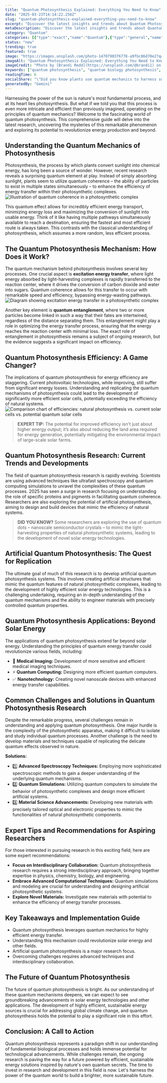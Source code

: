 ```yaml
---
title: "Quantum Photosynthesis Explained: Everything You Need to Know"
date: "2025-03-23T14:14:22.256Z"
slug: "quantum-photosynthesis-explained-everything-you-need-to-know"
excerpt: "Discover the latest insights and trends about Quantum Photosynthesis. This comprehensive guide covers everything you need to know about Quantum Photosynthesis in 2025."
metaDescription: "Discover the latest insights and trends about Quantum Photosynthesis. This comprehensive guide covers everything you need to know about Quantum Photosynthe..."
category: "Quantum"
categories: [{"type":"exact","name":"Quantum"},{"type":"general","name":"Biology"},{"type":"medium","name":"Biophysics"},{"type":"specific","name":"Energy Transfer"},{"type":"niche","name":"Light Harvesting"}]
status: "new"
trending: true
featured: true
image: "https://images.unsplash.com/photo-1470790376778-a9fbc86d70e2?q=85&w=1200&fit=max&fm=webp&auto=compress"
imageAlt: "Quantum Photosynthesis Explained: Everything You Need to Know"
imageCredit: "Photo by [Brandi Redd](https://unsplash.com/@brandi1) on Unsplash"
keywords: ["quantum photosynthesis", "quantum biology photosynthesis", "artificial quantum photosynthesis", "quantum photosynthesis efficiency", "quantum photosynthesis research", "buy quantum photosynthesis equipment", "quantum photosynthesis applications", "quantum photosynthesis mechanism", "how does quantum photosynthesis work", "quantum photosynthesis future"]
readingTime: 6
socialShare: "\"Did you know plants use quantum mechanics to harness sunlight?  The efficiency of quantum photosynthesis could revolutionize energy production!\""
generatedBy: "Gemini"
---
```




Harnessing the power of the sun is nature's most fundamental process, and at its heart lies photosynthesis. But what if we told you that this process is even more intricate and efficient than previously imagined, operating on the principles of quantum mechanics? Welcome to the fascinating world of quantum photosynthesis.  This comprehensive guide will delve into the latest research, uncovering the mysteries of this remarkable phenomenon and exploring its potential to revolutionize energy production and beyond.

## Understanding the Quantum Mechanics of Photosynthesis

Photosynthesis, the process by which plants convert sunlight into chemical energy, has long been a source of wonder.  However, recent research reveals a surprising quantum element at play.  Instead of simply absorbing sunlight, plants seem to utilize quantum coherence – the ability of particles to exist in multiple states simultaneously – to enhance the efficiency of energy transfer within their photosynthetic complexes.  ![Illustration of quantum coherence in a photosynthetic complex](https://images.unsplash.com/photo-1451187580459-43490279c0fa?q=85&w=1200&fit=max&fm=webp&auto=compress)

This quantum effect allows for incredibly efficient energy transport, minimizing energy loss and maximizing the conversion of sunlight into usable energy.  Think of it like having multiple pathways simultaneously available to reach a destination, ensuring the fastest and most efficient route is always taken.  This contrasts with the classical understanding of photosynthesis, which assumes a more random, less efficient process.

## The Quantum Photosynthesis Mechanism: How Does it Work?

The quantum mechanism behind photosynthesis involves several key processes.  One crucial aspect is **excitation energy transfer**, where light energy absorbed by light-harvesting complexes is rapidly transferred to the reaction center, where it drives the conversion of carbon dioxide and water into sugars.  Quantum coherence allows for this transfer to occur with remarkable speed and efficiency, bypassing energy-wasting pathways.  ![Diagram showing excitation energy transfer in a photosynthetic complex](https://images.unsplash.com/photo-1484417894907-623942c8ee29?q=85&w=1200&fit=max&fm=webp&auto=compress)

Another key element is **quantum entanglement**, where two or more particles become linked in such a way that their fates are intertwined, regardless of the distance separating them.  This entanglement might play a role in optimizing the energy transfer process, ensuring that the energy reaches the reaction center with minimal loss.  The exact role of entanglement in photosynthesis remains a subject of ongoing research, but the evidence suggests a significant impact on efficiency.

## Quantum Photosynthesis Efficiency: A Game Changer?

The implications of quantum photosynthesis for energy efficiency are staggering.  Current photovoltaic technologies, while improving, still suffer from significant energy losses.  Understanding and replicating the quantum mechanisms of photosynthesis could lead to the development of significantly more efficient solar cells, potentially exceeding the efficiency of natural systems. ![Comparison chart of efficiencies: natural photosynthesis vs. current solar cells vs. potential quantum solar cells](https://images.unsplash.com/photo-1517976487492-5750f3195933?q=85&w=1200&fit=max&fm=webp&auto=compress)

> **EXPERT TIP:**  The potential for improved efficiency isn't just about higher energy output; it’s also about reducing the land area required for energy generation, potentially mitigating the environmental impact of large-scale solar farms.

## Quantum Photosynthesis Research: Current Trends and Developments

The field of quantum photosynthesis research is rapidly evolving.  Scientists are using advanced techniques like ultrafast spectroscopy and quantum computing simulations to unravel the complexities of these quantum processes.  2025 has seen a surge in research focusing on understanding the role of specific proteins and pigments in facilitating quantum coherence.  Researchers are also exploring the potential of artificial photosynthesis, aiming to design and build devices that mimic the efficiency of natural systems.

> **DID YOU KNOW?** Some researchers are exploring the use of quantum dots – nanoscale semiconductor crystals – to mimic the light-harvesting properties of natural photosynthetic systems, leading to the development of novel solar energy technologies.

## Artificial Quantum Photosynthesis: The Quest for Replication

The ultimate goal of much of this research is to develop artificial quantum photosynthesis systems. This involves creating artificial structures that mimic the quantum features of natural photosynthetic complexes, leading to the development of highly efficient solar energy technologies.  This is a challenging undertaking, requiring an in-depth understanding of the quantum mechanisms and the ability to engineer materials with precisely controlled quantum properties.  

## Quantum Photosynthesis Applications: Beyond Solar Energy

The applications of quantum photosynthesis extend far beyond solar energy.  Understanding the principles of quantum energy transfer could revolutionize various fields, including:

* 🔑 **Medical Imaging:** Development of more sensitive and efficient medical imaging techniques.
* ⚡ **Quantum Computing:** Designing more efficient quantum computers.
* ✅ **Nanotechnology:** Creating novel nanoscale devices with enhanced energy transfer capabilities.

## Common Challenges and Solutions in Quantum Photosynthesis Research

Despite the remarkable progress, several challenges remain in understanding and applying quantum photosynthesis.  One major hurdle is the complexity of the photosynthetic apparatus, making it difficult to isolate and study individual quantum processes.  Another challenge is the need to develop materials and techniques capable of replicating the delicate quantum effects observed in nature.

**Solutions:**

* 1️⃣ **Advanced Spectroscopy Techniques:** Employing more sophisticated spectroscopic methods to gain a deeper understanding of the underlying quantum mechanisms.
* 2️⃣ **Quantum Simulations:** Utilizing quantum computers to simulate the behavior of photosynthetic complexes and design more efficient artificial systems.
* 3️⃣ **Material Science Advancements:** Developing new materials with precisely tailored optical and electronic properties to mimic the functionalities of natural photosynthetic components.

## Expert Tips and Recommendations for Aspiring Researchers

For those interested in pursuing research in this exciting field, here are some expert recommendations:

* **Focus on Interdisciplinary Collaboration:** Quantum photosynthesis research requires a strong interdisciplinary approach, bringing together expertise in physics, chemistry, biology, and engineering.
* **Embrace Advanced Computational Techniques:** Quantum simulations and modeling are crucial for understanding and designing artificial photosynthetic systems.
* **Explore Novel Materials:** Investigate new materials with potential to enhance the efficiency of energy transfer processes.

## Key Takeaways and Implementation Guide

* Quantum photosynthesis leverages quantum mechanics for highly efficient energy transfer.
* Understanding this mechanism could revolutionize solar energy and other fields.
* Artificial quantum photosynthesis is a major research focus.
* Overcoming challenges requires advanced techniques and interdisciplinary collaboration.

## The Future of Quantum Photosynthesis

The future of quantum photosynthesis is bright.  As our understanding of these quantum mechanisms deepens, we can expect to see groundbreaking advancements in solar energy technologies and other applications.  The development of highly efficient, sustainable energy sources is crucial for addressing global climate change, and quantum photosynthesis holds the potential to play a significant role in this effort.  

## Conclusion: A Call to Action

Quantum photosynthesis represents a paradigm shift in our understanding of fundamental biological processes and holds immense potential for technological advancements. While challenges remain, the ongoing research is paving the way for a future powered by efficient, sustainable energy solutions inspired by nature's own quantum secrets.  The time to invest in research and development in this field is now.  Let's harness the power of the quantum world to build a brighter, more sustainable future.
